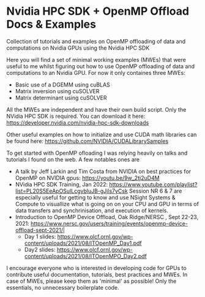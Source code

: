 # Nvidia HPC SDK + OpenMP Offload Docs & Examples
Collection of tutorials and examples on OpenMP offloading of data and computations on Nvidia GPUs using the Nvidia HPC SDK

Here you will find a set of minimal working examples (MWEs) that were useful to me whilst figuring out how to use OpenMP offloading of data and computations to an Nvidia GPU. For now it only containes three MWEs:

- Basic use of a DGEMM using cuBLAS
- Matrix inversion using cuSOLVER
- Matrix determinant using cuSOLVER

All the MWEs are independent and have their own build script. Only the NVidia HPC SDK is required. You can download it here:
https://developer.nvidia.com/nvidia-hpc-sdk-downloads

Other useful examples on how to initialize and use CUDA math libraries can be found here:
https://github.com/NVIDIA/CUDALibrarySamples

To get started with OpenMP ofloading I was relying heavily on talks and tutorials I found on the web. A few notables ones are

- A talk by Jeff Larkin and Tim Costa from NVIDIA on best practices for OpenMP on NVIDIA gpus: https://youtu.be/9w_2tj2uD4M
- NVidia HPC SDK Training, Jan 2022: https://www.youtube.com/playlist?list=PL20S5EeApOSulLcgvbluJB-gJjls7yCsk
  Session NR 6 & 7 are especially useful for getting to know and use NSight Systems & Compute to visuallize what is going on on your CPU and GPU in terms of data transfers and synchrinisation, and execution of kernels.
- Introduction to OpenMP Device Offload, Oak Ridge/NERSC , Sept 22-23, 2021: https://www.nersc.gov/users/training/events/openmp-device-offload-sept-2021/|
  - Day 1 slides: https://www.olcf.ornl.gov/wp-content/uploads/2021/08/ITOpenMP_Day1.pdf
  - Day2 slides: https://www.olcf.ornl.gov/wp-content/uploads/2021/08/ITOpenMPO_Day2.pdf

I encourage everyone who is interested in developing code for GPUs to contribute useful documentation, tutorials, best practices and MWEs.
In case of MWEs, please keep them as 'minimal' as possible! Only the essentials, no unnecessary boilerplate code.
